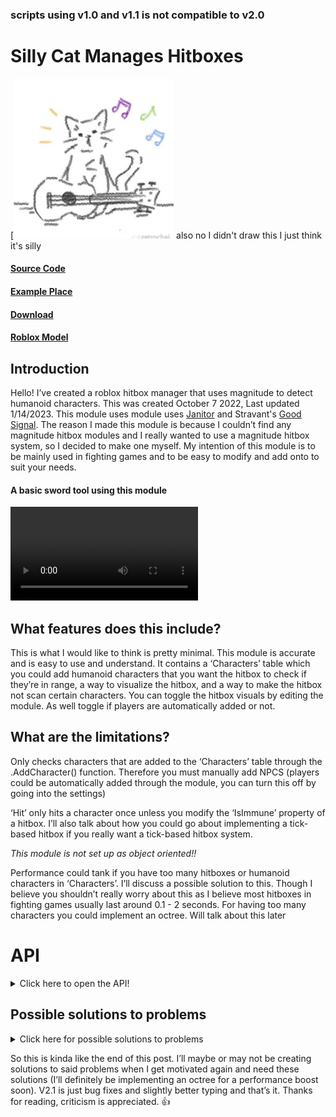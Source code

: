 ### scripts using v1.0 and v1.1 is not compatible to v2.0

# **Silly Cat Manages Hitboxes**

[![image](https://github.com/EricPokemon/silly-cat-manages-hitboxes/blob/main/7f27964d7018b45a0ebbb012216e81cd.png?raw=true)
also no I didn't draw this I just think it's silly


#### [Source Code](https://github.com/EricPokemon/silly-cat-manages-hitboxes/blob/main/HitboxManager.lua)
#### [Example Place](https://www.roblox.com/games/11205345452/silly-cat-manages-hitboxes-Example-Place)
#### [Download](https://github.com/EricPokemon/silly-cat-manages-hitboxes/releases/tag/latest)
#### [Roblox Model](https://www.roblox.com/library/11204552320/silly-cat-manages-hitbox)


## **Introduction**

Hello! I’ve created a roblox hitbox manager that uses magnitude to detect humanoid characters. This was created October 7 2022, Last updated 1/14/2023. This module uses module uses [Janitor](https://github.com/howmanysmall/Janitor) and Stravant's [Good Signal](https://devforum.roblox.com/t/lua-signal-class-comparison-optimal-goodsignal-class/1387063). The reason I made this module is because I couldn’t find any magnitude hitbox modules and I really wanted to use a magnitude hitbox system, so I decided to make one myself. My intention of this module is to be mainly used in fighting games and to be easy to modify and add onto to suit your needs.

#### A basic sword tool using this module
![example gif](https://github.com/EricPokemon/silly-cat-manages-hitboxes/blob/main/silly%20cat%20hitbox.mp4?raw=true)

## **What features does this include?**
This is what I would like to think is pretty minimal. This module is accurate and is easy to use and understand. It contains a ‘Characters’ table which you could add humanoid characters that you want the hitbox to check if they’re in range, a way to visualize the hitbox, and a way to make the hitbox not scan certain characters. You can toggle the hitbox visuals by editing the module. As well toggle if players are automatically added or not.

## **What are the limitations?**
Only checks characters that are added to the ‘Characters’ table through the .AddCharacter() function. Therefore you must manually add NPCS (players could be automatically added through the module, you can turn this off by going into the settings)

‘Hit’ only hits a character once unless you modify the ‘IsImmune’ property of a hitbox. I’ll also talk about how you could go about implementing a tick-based hitbox if you really want a tick-based hitbox system.

*This module is not set up as object oriented!!*

Performance could tank if you have too many hitboxes or humanoid characters in ‘Characters’. I’ll discuss a possible solution to this. Though I believe you shouldn’t really worry about this as I believe most hitboxes in fighting games usually last around 0.1 - 2 seconds. For having too many characters you could implement an octree. Will talk about this later


# API
<details>

<summary>Click here to open the API!</summary>

**I apologize for the half-baked documentation.** 

## Functions
### [***Void***](https://create.roblox.com/docs/scripting/luau/nil) HitboxManager.AddCharacter(Character: Character Model)

**Adds a character with a humanoid and a root part to the hitbox manager. Will automatically clean up when the character is dead or voided.**

```lua
local NPCS = workspace.NPCS --path to your npcs 
for _,NPC in pairs(workspace.NPCS:GetChildren()) do -- this is how you add npcs who are in a folder.
	hitboxManager.AddCharacter(NPC) --Now the NPC is added it'll now be able to be detected by hitboxes!
end
```
  


### [ ***Hitbox Dictonary***](https://create.roblox.com/docs/education/coding-5/intro-to-dictionaries) HitboxManager.new(hitboxPart: [BasePart](https://create.roblox.com/docs/education/coding-5/intro-to-dictionaries](https://create.roblox.com/docs/reference/engine/classes/BasePart)), range: [number](https://create.roblox.com/docs/scripting/luau/numbers), duration: [number](https://create.roblox.com/docs/scripting/luau/numbers), immune: [Character Models](https://create.roblox.com/docs/building-and-visuals/studio-modeling/model-objects))
Creates a new hitbox.
- hitboxPart: is where the magnitude hitbox will project and scan around
- range: is the range of the magnitude
- duration: how long the hitbox last in seconds
- immune: **humanoid character(s) that is immune to the hitbox. The hitbox manager won't scan these characters. This can be a table with characters or just a single character that's not in a table. This is **OPTIONAL**
- Return the dictionary of the hitbox where you can send it in HitboxManager.Destroy( dictionary) to prematurely stop the hitbox.



```lua
local newHitbox = hitboxManager.new(Handle, 3, 1, SingleCharacterThatsNotaTable) --creates a new magnitude hitbox that will scan around Handle with a range of 3 and will last 1 second. Variable Character will be ignored.
-- OR
local newHitbox = hitboxManager.new(Handle, 3, 1, {Character1, Character2, Character3}) -- Put multiple character that's immune by inserting them in a table.
```

### *[Void](https://create.roblox.com/docs/scripting/luau/nil) HitboxManager.Destroy([ ***Hitbox Dictonary***](https://create.roblox.com/docs/education/coding-5/intro-to-dictionaries) )*
Prematurely stops the hitbox and destroying it. Therefore cleaning up signals and gets garbage the collected next frame. Also [voiding](https://create.roblox.com/docs/scripting/luau/nil) itself.
```lua
local newHitbox = hitboxManager.new(Handle, 3, 1, Character) --creates a new magnitude hitbox that will scan around Handle with a range of 3 and will last 1 second. Variable Character will be ignored.
task.wait(.5)
hitboxManager.Destroy() --force destroys the hitbox in .5 seconds. This is before the silly cat destroys the hitbox.
```


## Events
### *[RBXScriptSignal](https://create.roblox.com/docs/reference/engine/datatypes/RBXScriptSignal) .Hit([Humanoid](https://create.roblox.com/docs/reference/engine/classes/Humanoid))*
Fire when a humanoid character is in range of the hitbox. This will return the humanoid of the humanoid Character.
```lua
local newHitbox = hitboxManager.new(Handle, 3, 1, Character) --creates a new magnitude hitbox that will scan around Handle with a range of 3 and will last 1 second. Variable Character will be ignored.
newHitbox.Hit:Connect(function(enemyHumanoid) --any humanoid who's in the hitbox radius will take 15 damage.
  enemyHumanoid:TakeDamage(15)
end)
```

## Properties
### *[Table](https://create.roblox.com/docs/scripting/luau/tables) .IsImmune*
Humanoid characters that were already hit by the hitbox, therefore immune to the hitbox. You can add multiple humanoid characters into this hitbox to make them immune from the hitbox. Great for removing friendly fire in games.
```lua
local newHitbox = hitboxManager.new(Handle, 3, 1) --creates a new magnitude hitbox that will scan around Handle with a range of 3 and will last 1 second. There's no character's who's immune yet.
newHitbox.IsImmune = {
  Character,
  Character1,
  Character2,
  ect.
}--These guys in the '.IsImmune' table won't take 15 damage if they're in the hitbox!
newHitbox.Hit:Connect(function(enemyHumanoid) --any humanoid who's in the hitbox radius will take 15 damage.
  enemyHumanoid:TakeDamage(15)
end)
```

### *[number](https://create.roblox.com/docs/scripting/luau/numbers) .Range*
The range/size of the hitbox. Thic can be changed anytime while the hitbox is active (before the duration is over or before it gets destroyed). **Do note that visuals doesn't update when the range changes.**
```lua
local newHitbox = hitboxManager.new(Handle,3,1,Character) --creates a new magnitude hitbox that will scan around Handle with a range of 3 and will last 1 second. Variable Character will be ignored.
newHitbox.Hit:Connect(function(enemyHumanoid) --any humanoid who's in the hitbox radius will take 15 damage.
  enemyHumanoid:TakeDamage(15)
end)
newHitbox.Range = 15 --changes the range from 3 to 15!!
```
</details>


## **Possible solutions to problems**
<details>
<summary> Click here for possible solutions to problems</summary>

* I may implement these ideas and put the files on github in the future. I apologize if you guys were looking for some scripts that you could add on. Sadly you would need to add these yourself unless I decide to implement these myself (I’m updating this module 

 ## **Performance increase:** 

You could make usage with parallel luau and run the :ConnectParallel heartbeat method every time you’ve created a hitbox. So instead of having a heartbeat method which iterates through every hitbox which iterates through every character, you’ll now just have a hitbox iterating through each character. 

This however still has some issues. If you have too many characters then your performance can still tank. My suggestion to solve this is by using an **octree (grid chunk system) to see if a character is worth checking. i.e if a character is 1000 studs away the module wouldn’t check it but if a humanoid is around 0-200 studs away it might actually be worth checking to see if the character gets hit by the hitbox. I’m sure there’s a few modules that can help achieve this octree system. 

To increase performance even further, you could look into converting silly cat into a client side solution. You may be asking “Isn’t that bad because exploiters can just abuse this?” Yes and no. Exploiters wouldn’t be able to really abuse this if you check if the hitbox is really there on the server as well as a magnitude check to see if the character is really near (with a leeway of course so players with higher ping wouldn’t get a false positive). With all of this performance trick, your combat experience will be more consistent, smooth, and much more performant. 

## **Beam type attacks**
Let's say you have an attack that’s a laser beam. If you try to utilize this module to create a hitbox for this, there would only be one hitbox and it would only be in the center of the beam attack. So if any character that’s touching the beam part but not the actual hitbox then the hitbox won’t actually detect them being hit by the hitbox. My suggestion is using attachments (like Raycast Hitbox v4) and create multiple hitboxes based on the attachments and putting all of them in one parent table. As well putting the ‘IsImmune’ property in the new parent table instead of having that property in each hitboxes (we’ll remove the ‘IsImmune’ property in the hitboxes) . Then have the hitbox checker run through if a character is in the hitboxes. If one of the hitbox detects a character then you’ll put that character in the ‘IsImmune’ table which is inside the parent table. Each hitbox that has been created based on the attachment would also check the ‘IsImmune’ property that’s in the parent table. 

## **Tick based attacks**

Let’s say you have a multi-hit attack like a barrage of slashes or punches. First, we have 1 solution for this without touching or making modifications to the module.

This is somewhat a lazy and naive solution but if you really really want to avoid getting your hands dirty and modify and add onto the module is, you could again run a loop but instead of creating a new hitbox.

``` lua

local Characters = {Hi, Roblox, ThisGuy}

newHitbox = HitboxManager.new(Part, Range, Duration, Characters)

newHitbox.Hit:Connect(function(Humanoid)
  Humanoid:TakeDamage(10)
end)

for i=1,30 do
  newHitbox.IsImmune = {Characters} -- give
  task.wait(tick duration)
end

```

Or you could create a new function in the hitbox to make the tick hitbox more accurate and possibly more performate. To make a new function where you add a conditional in the heartbeat connection which would clear the hitbox IsImmune except the characters that you decide that’s the user or is immuned to the hitbox. This is mainly for the sake of readability but your script styling is all preference. (Also it could be slightly faster if you implement it well)

</details>

So this is kinda like the end of this post. I’ll maybe or may not be creating solutions to said problems when I get motivated again and need these solutions (I’ll definitely be implementing an octree for a performance boost soon). V2.1 is just bug fixes and slightly better typing and that’s it. Thanks for reading, criticism is appreciated. 👍
